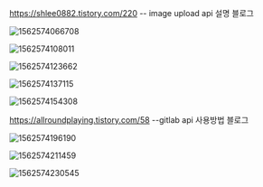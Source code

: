 https://shlee0882.tistory.com/220  -- image upload api  설명 블로그



![1562574066708](C:\Users\multicampus\AppData\Roaming\Typora\typora-user-images\1562574066708.png)

![1562574108011](C:\Users\multicampus\AppData\Roaming\Typora\typora-user-images\1562574108011.png)

![1562574123662](C:\Users\multicampus\AppData\Roaming\Typora\typora-user-images\1562574123662.png)

![1562574137115](C:\Users\multicampus\AppData\Roaming\Typora\typora-user-images\1562574137115.png)

![1562574154308](C:\Users\multicampus\AppData\Roaming\Typora\typora-user-images\1562574154308.png)









https://allroundplaying.tistory.com/58  --gitlab api 사용방법 블로그

![1562574196190](C:\Users\multicampus\AppData\Roaming\Typora\typora-user-images\1562574196190.png)

![1562574211459](C:\Users\multicampus\AppData\Roaming\Typora\typora-user-images\1562574211459.png)

![1562574230545](C:\Users\multicampus\AppData\Roaming\Typora\typora-user-images\1562574230545.png)



















